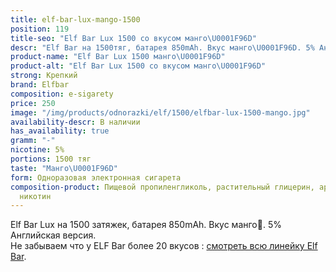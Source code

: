 ```yaml
---
title: elf-bar-lux-mango-1500
position: 119
title-seo: "Elf Bar Lux 1500 со вкусом манго\U0001F96D"
descr: "Elf Bar на 1500тяг, батарея 850mAh. Вкус манго\U0001F96D. 5% Английская версия."
product-name: "Elf Bar Lux 1500 манго\U0001F96D"
product-alt: "Elf Bar Lux 1500 со вкусом манго\U0001F96D"
strong: Крепкий
brand: Elfbar
composition: e-sigarety
price: 250
image: "/img/products/odnorazki/elf/1500/elfbar-lux-1500-mango.jpg"
availability-descr: В наличии
has_availability: true
gramm: "-"
nicotine: 5%
portions: 1500 тяг
taste: "Манго\U0001F96D"
form: Одноразовая электронная сигарета
composition-product: Пищевой пропиленгликоль, растительный глицерин, ароматизатор,
  никотин
---
```


Elf Bar Lux на 1500 затяжек, батарея 850mAh. Вкус манго🥭. 5% Английская версия.<br>
Не забываем что у ELF Bar более 20 вкусов : [смотреть всю линейку Elf Bar](/elfbar).